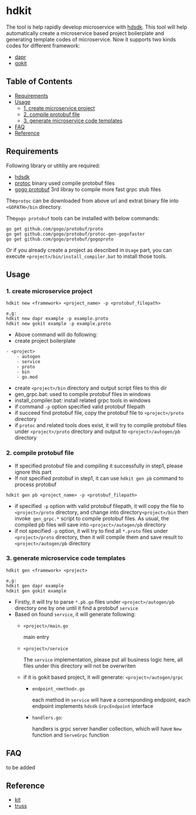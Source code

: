 # hdkit 
The tool is help rapidly develop microservice with [hdsdk](github.com/hdget/hdsdk). This tool will help automatically create a microservice based project boilerplate and generating template codes of microservice.
Now it supports two kinds codes for different framework:
- [dapr](https://github.com/dapr/dapr)
- [gokit](https://github.com/go-kit/kit)

## Table of Contents
- [Requirements](#requirements)
- [Usage](#usage)
  - [1. create microservice project](#1-create-microserivce-project)
  - [2. compile protobuf file](#2-compile-protobuf-file)
  - [3. generate microservice code templates](#3-generate-microservice-code-templates)
- [FAQ](#faq)
- [Reference](#reference)

## Requirements

Following library or utitiliy are required:

- [hdsdk](https://github.com/hdget/hdsdk)
- [protoc](https://github.com/google/protobuf/releases) binary used compile protobuf files
- [gogo protobuf](https://github.com/gogo/protobuf) 3rd libray to compile more fast grpc stub files

The`protoc` can be downloaded from above url and extrat binary file into `<GOPATH>/bin` directory.

The`gogo protobuf` tools can be installed with below commands:
```
go get github.com/gogo/protobuf/proto
go get github.com/gogo/protobuf/protoc-gen-gogofaster
go get github.com/gogo/protobuf/gogoproto
```
Or if you already create a project as described in `Usage` part, you can execute `<project>/bin/install_compiler.bat` to install those tools.

## Usage

### 1. create microservice project
```
hdkit new <framework> <project_name> -p <protobuf_filepath>

e,g:
hdkit new dapr example -p example.proto
hdkit new gokit example -p example.proto
```
- Above command will do following:
 - create project boilerplate
  ```
  - <project>
      - autogen
      - service
      - proto
      - bin
      - go.mod
  ```
 - create `<project>/bin` directory and output script files to this dir
  - gen_grpc.bat:  used to compile protobuf files in windows
  - install_compiler.bat: install related grpc tools in windows
 - if command `-p` option specified valid protobuf filepath
  - if succeed find protobuf file, copy the protobuf file to `<project>/proto` directory
  - if `protoc` and related tools does exist, it will try to compile protobuf files under `<project>/proto` directory and output to `<project>/autogen/pb` directory

### 2. compile protobuf file
- If specified protobuf file and compiling it successfully in step1, please ignore this part
- If not specified protobuf in step1, it can use `hdkit gen pb` command to process protobuf
```
hdkit gen pb <project_name> -p <protobuf_filepath>
```
- if specified `-p` option with valid protobuf filepath, it will copy the file to `<project>/proto` directory, and change into directory`<project>/bin` then invoke` gen_grpc.*` script to compile protobuf files. As usual, the compiled pb files will save into `<project>/autogen/pb` directory
- if not specified `-p` option, it will try to find all `*.proto` files under `<project>/proto` directory, then it will compile them and save result to `<project>/autogen/pb` directory

### 3. generate microservice code templates
```
hdkit gen <framework> <project>

e,g:
hdkit gen dapr example
hdkit gen gokit example
```
- Firstly, it will try to parse `*.pb.go` files under `<project>/autogen/pb` directory one by one until it find a protobuf `service`
- Based on found `service`, it will generate following:
  - `<project>/main.go`
    
     main entry  

  - `<project>/service`
  
     The `service` implementation, please put all business logic here, all files under this directory will not be overwriten

  - if it is gokit based project, it will generate: `<project>/autogen/grpc`
      - `endpoint_<method>.go`
      
          each method in `service` will have a corresponding endpoint, each endpoint implements `hdsdk` `GrpcEndpoint` interface
      
      - `handlers.go`: 
      
         handlers is grpc server handler collection, which will have `New` function and `ServeGrpc` function

## FAQ

to be added

## Reference

- [kit](https://github.com/GrantZheng/kit)
- [truss](https://github.com/metaverse/truss)